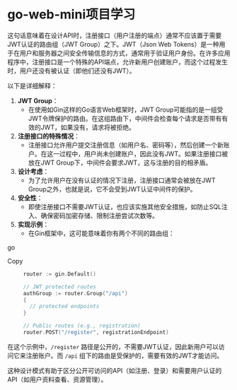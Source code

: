 # go-web-mini项目学习

这句话意味着在设计API时，注册接口（用户注册的端点）通常不应该置于需要JWT认证的路由组（JWT Group）之下。JWT（Json Web Tokens）是一种用于在用户和服务器之间安全传输信息的方式，通常用于验证用户身份。在许多应用程序中，注册接口是一个特殊的API端点，允许新用户创建账户，而这个过程发生时，用户还没有被认证（即他们还没有JWT）。

以下是详细解释：

1. **JWT Group**：
   - 在使用如Gin这样的Go语言Web框架时，JWT Group可能指的是一组受JWT令牌保护的路由。在这组路由下，中间件会检查每个请求是否带有有效的JWT，如果没有，请求将被拒绝。
2. **注册接口的特殊情况**：
   - 注册接口允许用户提交注册信息（如用户名、密码等），然后创建一个新账户。在这一过程中，用户尚未创建账户，因此没有JWT。如果注册接口被放在JWT Group下，中间件会要求JWT，这与注册的目的相矛盾。
3. **设计考虑**：
   - 为了允许用户在没有认证的情况下注册，注册接口通常会被放在JWT Group之外，也就是说，它不会受到JWT认证中间件的保护。
4. **安全性**：
   - 即使注册接口不需要JWT认证，也应该实施其他安全措施，如防止SQL注入、确保密码加密存储、限制注册尝试次数等。
5. **实现示例**：
   - 在Gin框架中，这可能意味着你有两个不同的路由组：

go



Copy

```go
     router := gin.Default()

     // JWT protected routes
     authGroup := router.Group("/api")
     {
       // protected endpoints
     }

     // Public routes (e.g., registration)
     router.POST("/register", registrationEndpoint)
```

在这个示例中，`/register` 路径是公开的，不需要JWT认证，因此新用户可以访问它来注册账户。而 `/api` 组下的路由是受保护的，需要有效的JWT才能访问。

这种设计模式有助于区分公开可访问的API（如注册、登录）和需要用户认证的API（如用户资料查看、资源管理）。
